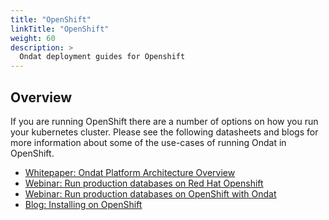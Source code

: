 ```yaml
---
title: "OpenShift"
linkTitle: "OpenShift"
weight: 60
description: >
  Ondat deployment guides for Openshift
---
```


## Overview

If you are running OpenShift there are a number of options on how you run your kubernetes cluster.  Please see the following datasheets and blogs for more information about some of the use-cases of running Ondat in OpenShift.

* [Whitepaper: Ondat Platform Architecture Overview](https://3402546.fs1.hubspotusercontent-na1.net/hubfs/3402546/Ondat%20-%20Platform%20Architecture.pdf)
* [Webinar: Run production databases on Red Hat Openshift](https://www.ondat.io/webinars/run-production-databases-on-red-hat-openshift-with-ondat)
* [Webinar: Run production databases on OpenShift with Ondat](https://www.ondat.io/webinars/run-production-databases-on-red-hat-openshift-with-ondat)
* [Blog: Installing on OpenShift](https://www.ondat.io/blog/demo-installing-storageos-on-openshift-4)
